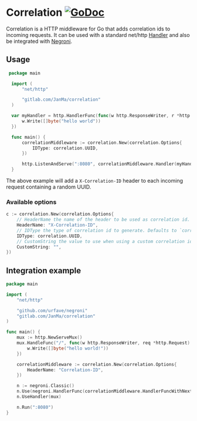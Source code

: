 # Correlation [![GoDoc](https://godoc.org/gitlab.com/JanMa/correlation?status.svg)](https://godoc.org/gitlab.com/JanMa/correlation)

Correlation is a HTTP middleware for Go that adds correlation ids to incoming requests. It can be used with a standard net/http [Handler](https://golang.org/pkg/net/http/#Handler) and also be integrated with [Negroni](https://github.com/urfave/negroni).

## Usage

```go
 package main

  import (
      "net/http"

      "gitlab.com/JanMa/correlation"
  )

  var myHandler = http.HandlerFunc(func(w http.ResponseWriter, r *http.Request) {
      w.Write([]byte("hello world"))
  })

  func main() {
      correlationMiddleware := correlation.New(correlation.Options{
          IDType: correlation.UUID,
      })

      http.ListenAndServe(":8080", correlationMiddleware.Handler(myHandler))
  }
```

The above example will add a `X-Correlation-ID` header to each incoming request containing a random UUID. 

### Available options

```go
c := correlation.New(correlation.Options{
    // HeaderName the name of the header to be used as correlation id. Defaults to `X-Correlation-ID`.
	HeaderName: "X-Correlation-ID",
	// IDType the type of correlation id to generate. Defaults to `correlation.UUID`.
	IDType: correlation.UUID,
	// CustomString the value to use when using a custom correlation id with the type correlation.Custom. Default is empty.
	CustomString: "",
})
```

## Integration example

```go
package main

import (
    "net/http"

    "github.com/urfave/negroni"
    "gitlab.com/JanMa/correlation"
)

func main() {
    mux := http.NewServeMux()
    mux.HandleFunc("/", func(w http.ResponseWriter, req *http.Request) {
        w.Write([]byte("hello world!"))
    })

    correlationMiddleware := correlation.New(correlation.Options{
        HeaderName: "Correlation-ID",
    })

    n := negroni.Classic()
    n.Use(negroni.HandlerFunc(correlationMiddleware.HandlerFuncWithNext))
    n.UseHandler(mux)

    n.Run(":8080")
}
```